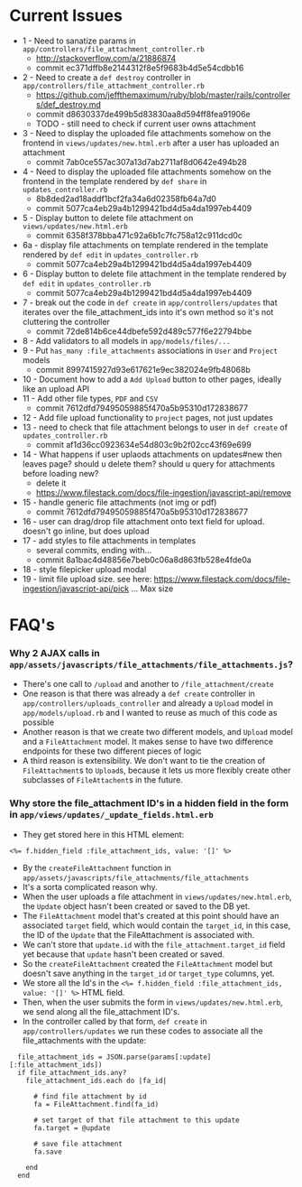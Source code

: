 # Current Issues

- 1 - Need to sanatize params in `app/controllers/file_attachment_controller.rb`
  + http://stackoverflow.com/a/21886874
  + commit ec371dffb8e2144312f8e5f9683b4d5e54cdbb16
- 2 - Need to create a `def destroy` controller in `app/controllers/file_attachment_controller.rb`
  + https://github.com/jeffthemaximum/ruby/blob/master/rails/controllers/def_destroy.md
  + commit d8630337de499b5d83830aa8d594ff8fea91906e
  + TODO - still need to check if current user owns attachment
- 3 - Need to display the uploaded file attachments somehow on the frontend in `views/updates/new.html.erb` after a user has uploaded an attachment
  + commit 7ab0ce557ac307a13d7ab2711af8d0642e494b28
- 4 - Need to display the uploaded file attachments somehow on the frontend in the template rendered by `def share` in `updates_controller.rb`
  + 8b8ded2ad18addf1bcf2fa34a6d02358fb64a7d0
  + commit 5077ca4eb29a4b1299421bd4d5a4da1997eb4409
- 5 - Display button to delete file attachment on `views/updates/new.html.erb`
  + commit 6358f378bba471c92a6b1c7fc758a12c911dcd0c
- 6a - display file attachments on template rendered in the template rendered by `def edit` in `updates_controller.rb`
  + commit 5077ca4eb29a4b1299421bd4d5a4da1997eb4409
- 6 - Display button to delete file attachment in the template rendered by `def edit` in `updates_controller.rb`
  + commit 5077ca4eb29a4b1299421bd4d5a4da1997eb4409
- 7 - break out the code in `def create` in `app/controllers/updates` that iterates over the file_attachment_ids into it's own method so it's not cluttering the controller
  + commit 72de814b6ce44dbefe592d489c577f6e22794bbe
- 8 - Add validators to all models in `app/models/files/...`
- 9 - Put `has_many :file_attachments` associations in `User` and `Project` models
  + commit 8997415927d93e617621e9ec382024e9fb48068b
- 10 - Document how to add a `Add Upload` button to other pages, ideally like an upload API
- 11 - Add other file types, `PDF` and `CSV`
  + commit 7612dfd79495059885f470a5b95310d172838677
- 12 - Add file upload functionality to `project` pages, not just updates
- 13 - need to check that file attachment belongs to user in `def create` of `updates_controller.rb`
    * commit af1d36cc0923634e54d803c9b2f02cc43f69e699
- 14 - What happens if user uplaods attachments on updates#new then leaves page? should u delete them? should u query for attachments before loading new?
  + delete it
  + https://www.filestack.com/docs/file-ingestion/javascript-api/remove
- 15 - handle generic file attachments (not img or pdf)
  + commit 7612dfd79495059885f470a5b95310d172838677
- 16 - user can drag/drop file attachment onto text field for upload. doesn't go inline, but does upload
- 17 - add styles to file attachments in templates
  + several commits, ending with...
  + commit 8a1bac4d48856e7beb0c06a8d863fb528e4fde0a
- 18 - style filepicker upload modal
- 19 - limit file upload size. see here: https://www.filestack.com/docs/file-ingestion/javascript-api/pick ... Max size

# FAQ's

### Why 2 AJAX calls in `app/assets/javascripts/file_attachments/file_attachments.js`?

- There's one call to `/upload` and another to `/file_attachment/create`
- One reason is that there was already a `def create` controller in `app/controllers/uploads_controller` and already a `Upload` model in `app/models/upload.rb` and I wanted to reuse as much of this code as possible
- Another reason is that we create two different models, and `Upload` model and a `FileAttachment` model. It makes sense to have two difference endpoints for these two different pieces of logic
- A third reason is extensibility. We don't want to tie the creation of `FileAttachment`s to `Upload`s, because it lets us more flexibly create other subclasses of `FileAttachent`s in the future.

### Why store the file_attachment ID's in a hidden field in the form in `app/views/updates/_update_fields.html.erb`

- They get stored here in this HTML element:
```
<%= f.hidden_field :file_attachment_ids, value: '[]' %>
```
- By the `createFileAttachment` function in `app/assets/javascripts/file_attachments/file_attachments`
- It's a sorta complicated reason why.
- When the user uploads a file attachment in `views/updates/new.html.erb`, the `Update` object hasn't been created or saved to the DB yet.
- The `FileAttachment` model that's created at this point should have an associated `target` field, which would contain the `target_id`, in this case, the ID of the `Update` that the FileAttachment is associated with.
- We can't store that `update.id` with the `file_attachment.target_id` field yet because that `update` hasn't been created or saved.
- So the `createFileAttachment` created the `FileAttachment` model but doesn't save anything in the `target_id` or `target_type` columns, yet.
- We store all the Id's in the `<%= f.hidden_field :file_attachment_ids, value: '[]' %>` HTML field.
- Then, when the user submits the form in `views/updates/new.html.erb`, we send along all the file_attachment ID's.
- In the controller called by that form, `def create` in `app/controllers/updates` we run these codes to associate all the file_attachments with the update:

```
  file_attachment_ids = JSON.parse(params[:update][:file_attachment_ids])
  if file_attachment_ids.any?
    file_attachment_ids.each do |fa_id|

      # find file attachment by id
      fa = FileAttachment.find(fa_id)

      # set target of that file attachment to this update
      fa.target = @update

      # save file attachment
      fa.save

    end
  end
```

